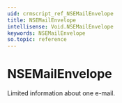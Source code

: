 ```yaml
---
uid: crmscript_ref_NSEMailEnvelope
title: NSEMailEnvelope
intellisense: Void.NSEMailEnvelope
keywords: NSEMailEnvelope
so.topic: reference
---
```


# NSEMailEnvelope

Limited information about one e-mail.
